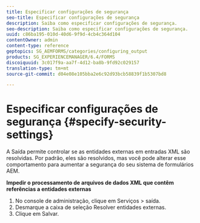 ```yaml
---
title: Especificar configurações de segurança
seo-title: Especificar configurações de segurança
description: Saiba como especificar configurações de segurança.
seo-description: Saiba como especificar configurações de segurança.
uuid: c86ba195-010d-40d6-9f9d-4cb4c364d104
contentOwner: admin
content-type: reference
geptopics: SG_AEMFORMS/categories/configuring_output
products: SG_EXPERIENCEMANAGER/6.4/FORMS
discoiquuid: 3c017f9a-aa7f-4d12-ba8b-9fd92c029157
translation-type: tm+mt
source-git-commit: d04e08e105bba2e6c92d93bcb58839f1b5307bd8

---
```



# Especificar configurações de segurança {#specify-security-settings}

A Saída permite controlar se as entidades externas em entradas XML são resolvidas. Por padrão, eles são resolvidos, mas você pode alterar esse comportamento para aumentar a segurança do seu sistema de formulários AEM.

**Impedir o processamento de arquivos de dados XML que contêm referências a entidades externas**

1. No console de administração, clique em Serviços > saída.
1. Desmarque a caixa de seleção Resolver entidades externas.
1. Clique em Salvar.

